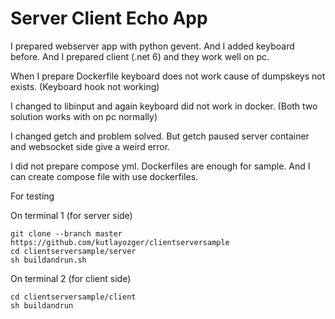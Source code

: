 # Server Client Echo App

I prepared webserver app with python gevent. And I added keyboard before. And I prepared client (.net 6) and they work well on pc.

When I prepare Dockerfile keyboard does not work cause of dumpskeys not exists. (Keyboard hook not working)

I changed to libinput and again keyboard did not work in docker. (Both two solution works with on pc normally) 

I changed getch and problem solved. But getch paused server container and websocket side give a weird error.

I did not prepare compose yml. Dockerfiles are enough for sample. And I can create compose file with use dockerfiles.


For testing

On terminal 1 (for server side)
```
git clone --branch master https://github.com/kutlayozger/clientserversample
cd clientserversample/server
sh buildandrun.sh
```

On terminal 2 (for client side)
```
cd clientserversample/client
sh buildandrun
```
